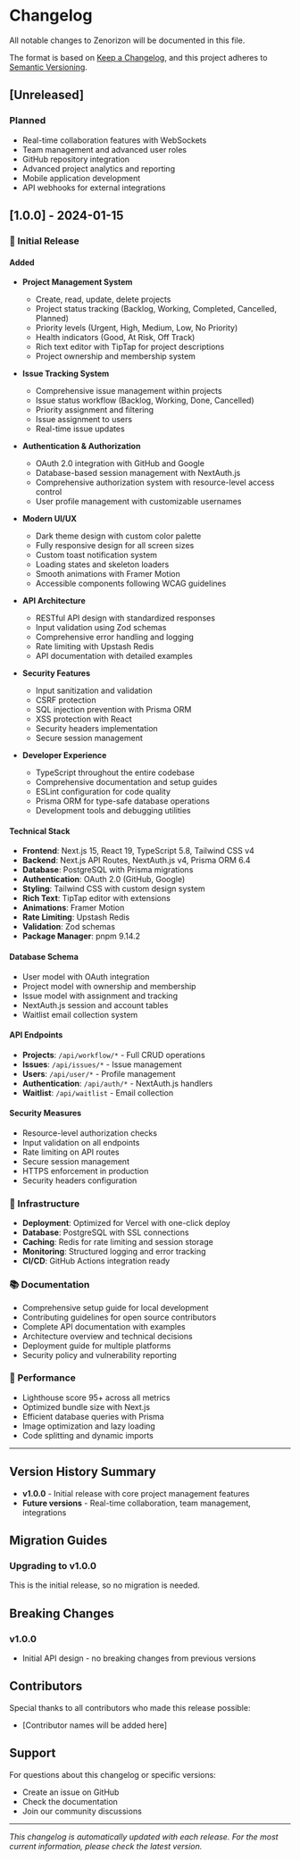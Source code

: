 # Changelog

All notable changes to Zenorizon will be documented in this file.

The format is based on [Keep a Changelog](https://keepachangelog.com/en/1.0.0/),
and this project adheres to [Semantic Versioning](https://semver.org/spec/v2.0.0.html).

## [Unreleased]

### Planned
- Real-time collaboration features with WebSockets
- Team management and advanced user roles
- GitHub repository integration
- Advanced project analytics and reporting
- Mobile application development
- API webhooks for external integrations

## [1.0.0] - 2024-01-15

### 🎉 Initial Release

#### Added
- **Project Management System**
  - Create, read, update, delete projects
  - Project status tracking (Backlog, Working, Completed, Cancelled, Planned)
  - Priority levels (Urgent, High, Medium, Low, No Priority)
  - Health indicators (Good, At Risk, Off Track)
  - Rich text editor with TipTap for project descriptions
  - Project ownership and membership system

- **Issue Tracking System**
  - Comprehensive issue management within projects
  - Issue status workflow (Backlog, Working, Done, Cancelled)
  - Priority assignment and filtering
  - Issue assignment to users
  - Real-time issue updates

- **Authentication & Authorization**
  - OAuth 2.0 integration with GitHub and Google
  - Database-based session management with NextAuth.js
  - Comprehensive authorization system with resource-level access control
  - User profile management with customizable usernames

- **Modern UI/UX**
  - Dark theme design with custom color palette
  - Fully responsive design for all screen sizes
  - Custom toast notification system
  - Loading states and skeleton loaders
  - Smooth animations with Framer Motion
  - Accessible components following WCAG guidelines

- **API Architecture**
  - RESTful API design with standardized responses
  - Input validation using Zod schemas
  - Comprehensive error handling and logging
  - Rate limiting with Upstash Redis
  - API documentation with detailed examples

- **Security Features**
  - Input sanitization and validation
  - CSRF protection
  - SQL injection prevention with Prisma ORM
  - XSS protection with React
  - Security headers implementation
  - Secure session management

- **Developer Experience**
  - TypeScript throughout the entire codebase
  - Comprehensive documentation and setup guides
  - ESLint configuration for code quality
  - Prisma ORM for type-safe database operations
  - Development tools and debugging utilities

#### Technical Stack
- **Frontend**: Next.js 15, React 19, TypeScript 5.8, Tailwind CSS v4
- **Backend**: Next.js API Routes, NextAuth.js v4, Prisma ORM 6.4
- **Database**: PostgreSQL with Prisma migrations
- **Authentication**: OAuth 2.0 (GitHub, Google)
- **Styling**: Tailwind CSS with custom design system
- **Rich Text**: TipTap editor with extensions
- **Animations**: Framer Motion
- **Rate Limiting**: Upstash Redis
- **Validation**: Zod schemas
- **Package Manager**: pnpm 9.14.2

#### Database Schema
- User model with OAuth integration
- Project model with ownership and membership
- Issue model with assignment and tracking
- NextAuth.js session and account tables
- Waitlist email collection system

#### API Endpoints
- **Projects**: `/api/workflow/*` - Full CRUD operations
- **Issues**: `/api/issues/*` - Issue management
- **Users**: `/api/user/*` - Profile management
- **Authentication**: `/api/auth/*` - NextAuth.js handlers
- **Waitlist**: `/api/waitlist` - Email collection

#### Security Measures
- Resource-level authorization checks
- Input validation on all endpoints
- Rate limiting on API routes
- Secure session management
- HTTPS enforcement in production
- Security headers configuration

### 🔧 Infrastructure
- **Deployment**: Optimized for Vercel with one-click deploy
- **Database**: PostgreSQL with SSL connections
- **Caching**: Redis for rate limiting and session storage
- **Monitoring**: Structured logging and error tracking
- **CI/CD**: GitHub Actions integration ready

### 📚 Documentation
- Comprehensive setup guide for local development
- Contributing guidelines for open source contributors
- Complete API documentation with examples
- Architecture overview and technical decisions
- Deployment guide for multiple platforms
- Security policy and vulnerability reporting

### 🎯 Performance
- Lighthouse score 95+ across all metrics
- Optimized bundle size with Next.js
- Efficient database queries with Prisma
- Image optimization and lazy loading
- Code splitting and dynamic imports

---

## Version History Summary

- **v1.0.0** - Initial release with core project management features
- **Future versions** - Real-time collaboration, team management, integrations

## Migration Guides

### Upgrading to v1.0.0
This is the initial release, so no migration is needed.

## Breaking Changes

### v1.0.0
- Initial API design - no breaking changes from previous versions

## Contributors

Special thanks to all contributors who made this release possible:
- [Contributor names will be added here]

## Support

For questions about this changelog or specific versions:
- Create an issue on GitHub
- Check the documentation
- Join our community discussions

---

*This changelog is automatically updated with each release. For the most current information, please check the latest version.*
